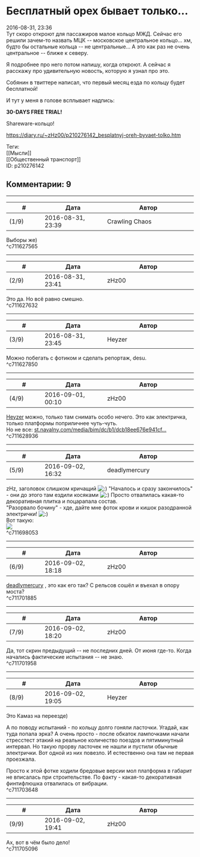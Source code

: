 Бесплатный орех бывает только...
================================

  
2016-08-31, 23:36  
 Тут скоро откроют для пассажиров малое кольцо МЖД. Сейчас его решили зачем-то назвать МЦК -- московское центральное кольцо... хм, будто бы остальные кольца -- не центральные... А это как раз не очень центральное -- ближе к северу.   
   
 Я подробнее про него потом напишу, когда откроют. А сейчас я расскажу про удивительную новость, которую я узнал про это.   
   
 Собянин в твиттере написал, что первый месяц езда по кольцу будет бесплатной!   
   
 И тут у меня в голове всплывает надпись:   
   
   **30-DAYS FREE TRIAL!**     
   
 Shareware-кольцо!   
  
<https://diary.ru/~zHz00/p210276142_besplatnyj-oreh-byvaet-tolko.htm>  
  
Теги:  
[[Мысли]]  
[[Общественный транспорт]]  
ID: p210276142  


Комментарии: 9
--------------

  


---



|         #         |              Дата              |                     Автор                     |           ID           |
| --- | --- | --- | --- |
| (1/9) | 2016-08-31, 23:39 | Crawling Chaos | c711627565 |

  
 Выборы же)   
 ^c711627565

---



|         #         |              Дата              |                     Автор                     |           ID           |
| --- | --- | --- | --- |
| (2/9) | 2016-08-31, 23:41 | zHz00 | c711627632 |

  
 Это да. Но всё равно смешно.   
 ^c711627632

---



|         #         |              Дата              |                     Автор                     |           ID           |
| --- | --- | --- | --- |
| (3/9) | 2016-08-31, 23:45 | Heyzer | c711627850 |

  
 Можно побегать с фотиком и сделать репортаж, desu.   
 ^c711627850

---



|         #         |              Дата              |                     Автор                     |           ID           |
| --- | --- | --- | --- |
| (4/9) | 2016-09-01, 00:10 | zHz00 | c711628936 |

  
  [Heyzer](http://heyzero.diary.ru "Doctor Online")  можно, только там снимать особо нечего. Это как электричка, только платформы поприличнее чуть-чуть.   
 Но не все:  [st.navalny.com/media/bim/dc/b1/dcb18ee676e941cf...](https://st.navalny.com/media/bim/dc/b1/dcb18ee676e941cfbb0929032d6d87db.png)    
 ^c711628936

---



|         #         |              Дата              |                     Автор                     |           ID           |
| --- | --- | --- | --- |
| (5/9) | 2016-09-02, 16:32 | deadlymercury | c711698053 |

  
 zHz, заголовок слишком кричащий ![:)](http://static.diary.ru/picture/3.gif) "Началось и сразу закончилось" - они до этого там ездили косяками ![:)](http://static.diary.ru/picture/3.gif) Просто отвалилась какая-то декоративная плитка и поцарапала состав.   
 "Разорвало бочину" - хде, дайте мне фоток крови и кишок разодранной электрички! ![:)](http://static.diary.ru/picture/3.gif)   
 Вот такую:   
 ![](http://54novosti.ru/uploads/2014/09/540d4a9a720780.jpg)   
 ^c711698053

---



|         #         |              Дата              |                     Автор                     |           ID           |
| --- | --- | --- | --- |
| (6/9) | 2016-09-02, 18:18 | zHz00 | c711701885 |

  
  [deadlymercury](http://crazysupp.diary.ru "Записки безумного саппорта")  , это как его так? С рельсов сошёл и въехал в опору моста?   
 ^c711701885

---



|         #         |              Дата              |                     Автор                     |           ID           |
| --- | --- | --- | --- |
| (7/9) | 2016-09-02, 18:20 | zHz00 | c711701958 |

  
 Да, тот скрин предыдущий -- не последних дней. От июня где-то. Когда начались фактические испытания -- не знаю.   
 ^c711701958

---



|         #         |              Дата              |                     Автор                     |           ID           |
| --- | --- | --- | --- |
| (8/9) | 2016-09-02, 19:05 | Heyzer | c711703648 |

  
 Это Камаз на переезде)   
   
 А по поводу испытаний - по кольцу долго гоняли ласточки. Угадай, как туда попала эрка? А очень просто - после обкаток лампочками начали стресстест этакий на реальное количество поездов и пятиминутный интервал. Но такую прорву ласточек не нашли и пустили обычные электрички. Вот одной из них повезло. И естественно она там не первая проезжала.   
   
 Просто к этой фотке ходили бредовые версии мол платформа в габарит не вписалась при строительстве. По факту - какая-то декоративная финтифлюшка отвалилась от вибрации.   
 ^c711703648

---



|         #         |              Дата              |                     Автор                     |           ID           |
| --- | --- | --- | --- |
| (9/9) | 2016-09-02, 19:41 | zHz00 | c711705096 |

  
 Ах, вот в чём было дело!   
 ^c711705096